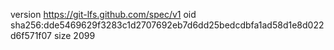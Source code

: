 version https://git-lfs.github.com/spec/v1
oid sha256:dde5469629f3283c1d2707692eb7d6dd25bedcdbfa1ad58d1e8d022d6f571f07
size 2099
